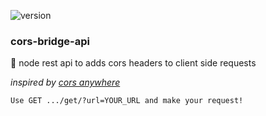 ![version](https://img.shields.io/badge/release-v1.0-blue)

### cors-bridge-api
🌉 node rest api to adds cors headers to client side requests

_inspired by [cors anywhere](https://github.com/Rob--W/cors-anywhere)_

```
Use GET .../get/?url=YOUR_URL and make your request!
```
